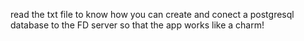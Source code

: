 read the txt file to know how you can create and conect a postgresql database to the FD server so that the app works like a charm!

